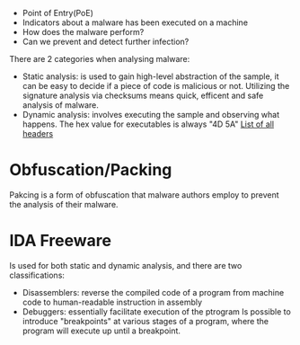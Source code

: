 *   Point of Entry(PoE)
*   Indicators about a malware has been executed on a machine
*   How does the malware perform?
*   Can we prevent and detect further infection?

There are 2 categories when analysing malware:
*   Static analysis: is used to gain high-level abstraction of the sample, it can be easy to decide if a piece of code is malicious or not. Utilizing the signature analysis via checksums means quick, efficent and safe analysis of malware.
*   Dynamic analysis: involves executing the sample and observing what happens.
The hex value for executables is always "4D 5A"
[List of all headers](https://www.garykessler.net/library/file_sigs.html)

# Obfuscation/Packing

Pakcing is a form of obfuscation that malware authors employ to prevent the analysis of their malware.

# IDA Freeware

Is used for both static and dynamic analysis, and there are two classifications:
*   Disassemblers: reverse the compiled code of a program from machine code to human-readable instruction in assembly
*   Debuggers: essentially facilitate execution of the ptrogram 
Is possible to introduce "breakpoints" at various stages of a program, where the program will execute up until a breakpoint.
